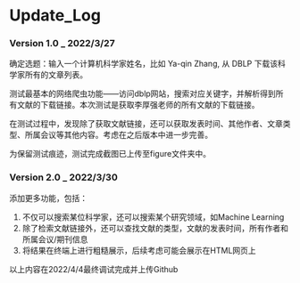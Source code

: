 # Update_Log



### Version 1.0 _ 2022/3/27

确定选题：输入一个计算机科学家姓名，比如 Ya-qin Zhang, 从 DBLP 下载该科学家所有的文章列表。

测试最基本的网络爬虫功能——访问dblp网站，搜索对应关键字，并解析得到所有文献的下载链接。本次测试是获取李厚强老师的所有文献的下载链接。

在测试过程中，发现除了获取文献链接，还可以获取发表时间、其他作者、文章类型、所属会议等其他内容。考虑在之后版本中进一步完善。

为保留测试痕迹，测试完成截图已上传至figure文件夹中。



### Version 2.0 _ 2022/3/30

添加更多功能，包括：

1. 不仅可以搜索某位科学家，还可以搜索某个研究领域，如Machine Learning
2. 除了检索文献链接外，还可以查找文献的类型，文献的发表时间，所有作者和所属会议/期刊信息
3. 将结果在终端上进行粗糙展示，后续考虑可能会展示在HTML网页上

以上内容在2022/4/4最终调试完成并上传Github